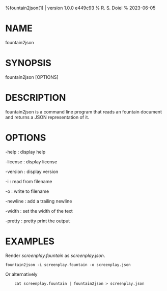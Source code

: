 %fountain2json(1) | version 1.0.0 e449c93
% R. S. Doiel
% 2023-06-05

# NAME

fountain2json

# SYNOPSIS

fountain2json [OPTIONS]

# DESCRIPTION

fountain2json is a command line program that reads an fountain document and returns a JSON representation of it.

# OPTIONS

-help
: display help

-license
: display license

-version
: display version

-i
: read from filename

-o
: write to filename

-newline
: add a trailing newline

-width
: set the width of the text

-pretty
: pretty print the output


# EXAMPLES

Render *screenplay.fountain* as *screenplay.json*.

~~~
fountain2json -i screenplay.fountain -o screenplay.json
~~~

Or alternatively

~~~
    cat screenplay.fountain | fountain2json > screenplay.json
~~~


